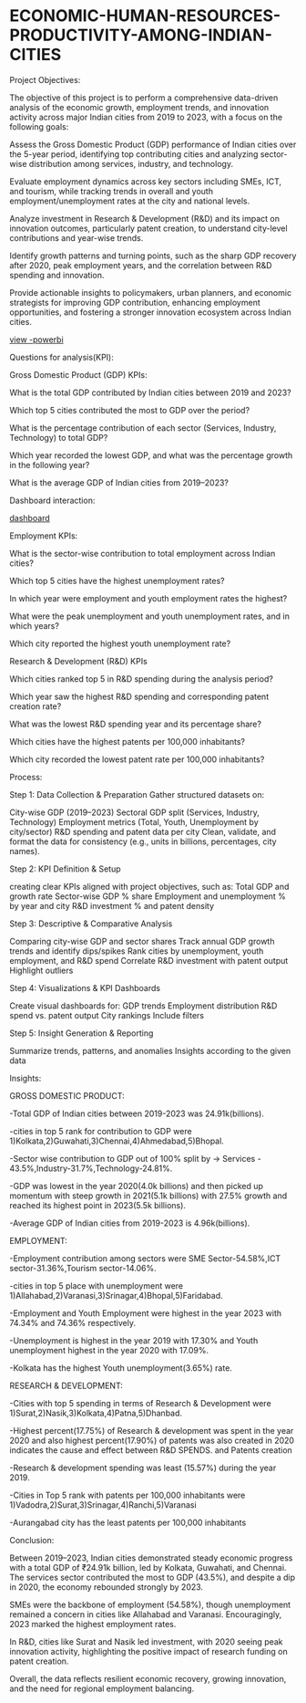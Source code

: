 # ECONOMIC-HUMAN-RESOURCES-PRODUCTIVITY-AMONG-INDIAN-CITIES

Project Objectives:

The objective of this project is to perform a comprehensive data-driven analysis of the economic growth, employment trends, and innovation activity across major Indian cities from 2019 to 2023, with a focus on the following goals:

Assess the Gross Domestic Product (GDP) performance of Indian cities over the 5-year period, identifying top contributing cities and analyzing sector-wise distribution among services, industry, and technology.

Evaluate employment dynamics across key sectors including SMEs, ICT, and tourism, while tracking trends in overall and youth employment/unemployment rates at the city and national levels.

Analyze investment in Research & Development (R&D) and its impact on innovation outcomes, particularly patent creation, to understand city-level contributions and year-wise trends.

Identify growth patterns and turning points, such as the sharp GDP recovery after 2020, peak employment years, and the correlation between R&D spending and innovation.

Provide actionable insights to policymakers, urban planners, and economic strategists for improving GDP contribution, enhancing employment opportunities, and fostering a stronger innovation ecosystem across Indian cities.

<a href=" https://github.com/kaliyaperumal-ca/ECONOMIC-HUMAN-RESOURCES-PRODUCTIVITY-AMONG-INDIAN-CITIES/blob/main/ECONOMIC%20%26%20HUMAN%20RESOURCES%20PRODUCTIVITY%20AMONG%20%20INDIAN%20CITIES.pbix"> view -powerbi</a>



Questions for analysis(KPI):

Gross Domestic Product (GDP) KPIs:

What is the total GDP contributed by Indian cities between 2019 and 2023?

Which top 5 cities contributed the most to GDP over the period?

What is the percentage contribution of each sector (Services, Industry, Technology) to total GDP?

Which year recorded the lowest GDP, and what was the percentage growth in the following year?

What is the average GDP of Indian cities from 2019–2023?                                                               

Dashboard interaction:


<a href=" https://github.com/kaliyaperumal-ca/ECONOMIC-HUMAN-RESOURCES-PRODUCTIVITY-AMONG-INDIAN-CITIES/blob/main/dashboard.png"> dashboard</a>


Employment KPIs:

What is the sector-wise contribution to total employment across Indian cities?

Which top 5 cities have the highest unemployment rates?

In which year were employment and youth employment rates the highest?

What were the peak unemployment and youth unemployment rates, and in which years?

Which city reported the highest youth unemployment rate?

Research & Development (R&D) KPIs

Which cities ranked top 5 in R&D spending during the analysis period?

Which year saw the highest R&D spending and corresponding patent creation rate?

What was the lowest R&D spending year and its percentage share?

Which cities have the highest patents per 100,000 inhabitants?

Which city recorded the lowest patent rate per 100,000 inhabitants?

Process:

Step 1: Data Collection & Preparation Gather structured datasets on:

City-wise GDP (2019–2023) Sectoral GDP split (Services, Industry, Technology) Employment metrics (Total, Youth, Unemployment by city/sector) R&D spending and patent data per city Clean, validate, and format the data for consistency (e.g., units in billions, percentages, city names).

Step 2: KPI Definition & Setup

creating clear KPIs aligned with project objectives, such as: Total GDP and growth rate Sector-wise GDP % share Employment and unemployment % by year and city R&D investment % and patent density

Step 3: Descriptive & Comparative Analysis

Comparing city-wise GDP and sector shares Track annual GDP growth trends and identify dips/spikes Rank cities by unemployment, youth employment, and R&D spend Correlate R&D investment with patent output Highlight outliers

Step 4: Visualizations & KPI Dashboards

Create visual dashboards for: GDP trends Employment distribution R&D spend vs. patent output City rankings Include filters

Step 5: Insight Generation & Reporting

Summarize trends, patterns, and anomalies Insights according to the given data

Insights:

GROSS DOMESTIC PRODUCT:

-Total GDP of Indian cities between 2019-2023 was 24.91k(billions).

-cities in top 5 rank for contribution to GDP were 1)Kolkata,2)Guwahati,3)Chennai,4)Ahmedabad,5)Bhopal.

-Sector wise contribution to GDP out of 100% split by -> Services - 43.5%,Industry-31.7%,Technology-24.81%.

-GDP was lowest in the year 2020(4.0k billions) and then picked up momentum with steep growth in 2021(5.1k billions) with 27.5% growth and reached its highest point in 2023(5.5k billions).

-Average GDP of Indian cities from 2019-2023 is 4.96k(billions).

EMPLOYMENT:

-Employment contribution among sectors were SME Sector-54.58%,ICT sector-31.36%,Tourism sector-14.06%.

-cities in top 5 place with unemployment were 1)Allahabad,2)Varanasi,3)Srinagar,4)Bhopal,5)Faridabad.

-Employment and Youth Employment were highest in the year 2023 with 74.34% and 74.36% respectively.

-Unemployment is highest in the year 2019 with 17.30% and Youth unemployment highest in the year 2020 with 17.09%.

-Kolkata has the highest Youth unemployment(3.65%) rate.

RESEARCH & DEVELOPMENT:

-Cities with top 5 spending in terms of Research & Development were 1)Surat,2)Nasik,3)Kolkata,4)Patna,5)Dhanbad.

-Highest percent(17.75%) of Research & development was spent in the year 2020 and also highest percent(17.90%) of patents was also created in 2020 indicates the cause and effect between R&D SPENDS. and Patents creation

-Research & development spending was least (15.57%) during the year 2019.

-Cities in Top 5 rank with patents per 100,000 inhabitants were 1)Vadodra,2)Surat,3)Srinagar,4)Ranchi,5)Varanasi

-Aurangabad city has the least patents per 100,000 inhabitants

Conclusion:

Between 2019–2023, Indian cities demonstrated steady economic progress with a total GDP of ₹24.91k billion, led by Kolkata, Guwahati, and Chennai. The services sector contributed the most to GDP (43.5%), and despite a dip in 2020, the economy rebounded strongly by 2023.

SMEs were the backbone of employment (54.58%), though unemployment remained a concern in cities like Allahabad and Varanasi. Encouragingly, 2023 marked the highest employment rates.

In R&D, cities like Surat and Nasik led investment, with 2020 seeing peak innovation activity, highlighting the positive impact of research funding on patent creation.

Overall, the data reflects resilient economic recovery, growing innovation, and the need for regional employment balancing.
